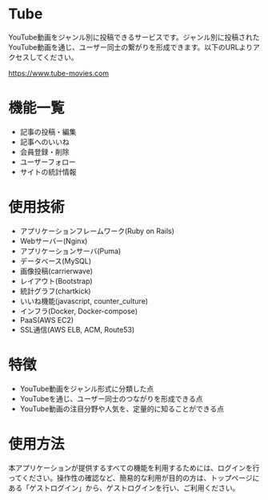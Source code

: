 
# Tube

YouTube動画をジャンル別に投稿できるサービスです。ジャンル別に投稿されたYouTube動画を通じ、ユーザー同士の繋がりを形成できます。以下のURLよりアクセスしてください。

https://www.tube-movies.com

# 機能一覧
- 記事の投稿・編集
- 記事へのいいね
- 会員登録・削除
- ユーザーフォロー
- サイトの統計情報

# 使用技術

- アプリケーションフレームワーク(Ruby on Rails)
- Webサーバー(Nginx)
- アプリケーションサーバ(Puma)
- データベース(MySQL)
- 画像投稿(carrierwave)
- レイアウト(Bootstrap)
- 統計グラフ(chartkick)
- いいね機能(javascript, counter_culture)
- インフラ(Docker, Docker-compose)
- PaaS(AWS EC2)
- SSL通信(AWS ELB, ACM, Route53)

# 特徴
* YouTube動画をジャンル形式に分類した点
* YouTubeを通じ、ユーザー同士のつながりを形成できる点
* YouTube動画の注目分野や人気を、定量的に知ることができる点

# 使用方法
本アプリケーションが提供するすべての機能を利用するためには、ログインを行ってください。操作性の確認など、簡易的な利用が目的の方は、トップページにある「ゲストログイン」から、ゲストログインを行い、ご利用ください。
